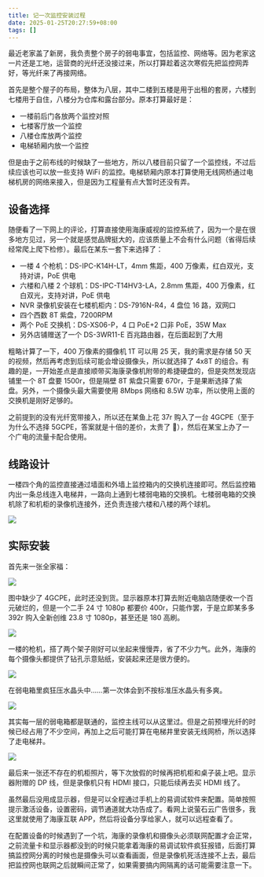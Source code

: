 ```yaml
---
title: 记一次监控安装过程
date: 2025-01-25T20:27:59+08:00
tags: []
---
```


最近老家盖了新房，我负责整个房子的弱电事宜，包括监控、网络等。因为老家这一片还是工地，运营商的光纤还没接过来，所以打算趁着这次寒假先把监控网弄好，等光纤来了再接网络。

首先是整个屋子的布局，整体为八层，其中二楼到五楼是用于出租的套房，六楼到七楼用于自住，八楼分为仓库和露台部分。原本打算最好是：

- 一楼前后门各放两个监控对照
- 七楼客厅放一个监控
- 八楼仓库放两个监控
- 电梯轿厢内放一个监控

但是由于之前布线的时候缺了一些地方，所以八楼目前只留了一个监控线，不过后续应该也可以放一些支持 WiFi 的监控。电梯轿厢内原本打算使用无线网桥通过电梯机房的网络来接入，但是因为工程量有点大暂时还没有弄。

## 设备选择

随便看了一下网上的评论，打算直接使用海康威视的监控系统了，因为一个是在很多地方见过，另一个就是感觉品牌挺大的，应该质量上不会有什么问题（省得后续经常爬上爬下检修）。最后在某东一套下来选择了：

- 一楼 4 个枪机：DS-IPC-K14H-LT，4mm 焦距，400 万像素，红白双光，支持对讲，PoE 供电
- 六楼和八楼 2 个球机：DS-IPC-T14HV3-LA，2.8mm 焦距，400 万像素，红白双光，支持对讲，PoE 供电
- NVR 录像机安装在七楼机柜内：DS-7916N-R4，4 盘位 16 路，双网口
- 四个西数 8T 紫盘，7200RPM
- 两个 PoE 交换机：DS-XS06-P，4 口 PoE+2 口非 PoE，35W Max
- 另外店铺赠送了一个 DS-3WR11-E 百兆路由器，在后面起到了大用

粗略计算了一下，400 万像素的摄像机 1T 可以用 25 天，我的需求是存储 50 天的视频，然后再考虑到后续可能会增设摄像头，所以就选择了 4x8T 的组合。有趣的是，一开始差点是直接顺带买海康录像机附带的希捷硬盘的，但是突然发现店铺里一个 8T 盘要 1500r，但是隔壁 8T 紫盘只需要 670r，于是果断选择了紫盘。另外，一个摄像头最大需要使用 8Mbps 网络和 8.5W 功率，所以使用上面的交换机是刚好足够的。

之前提到的没有光纤宽带接入，所以还在某鱼上花 37r 购入了一台 4GCPE（至于为什么不选择 5GCPE，答案就是十倍的差价，太贵了 🥺），然后在某宝上办了一个广电的流量卡配合使用。

## 线路设计

一楼四个角的监控直接通过墙面和外墙上监控箱内的交换机连接即可。然后监控箱内出一条总线连入电梯井，一路向上通到七楼弱电箱的交换机。七楼弱电箱的交换机除了和机柜的录像机连接外，还负责连接六楼和八楼的两个球机。

![](./images/image-24.jpg)

## 实际安装

首先来一张全家福：

![](./images/image-25.jpg)

图中缺少了 4GCPE，此时还没到货。显示器原本打算去附近电脑店随便收一个百元破烂的，但是一个二手 24 寸 1080p 都要价 400r，只能作罢，于是立即某多多 392r 购入全新创维 23.8 寸 1080p，甚至还是 180 高刷。

![](./images/image-26.jpg)

一楼的枪机，搭了两个架子刚好可以坐起来慢慢弄，省了不少力气。此外，海康的每个摄像头都提供了钻孔示意贴纸，安装起来还是很方便的。

![](./images/image-27.jpg)

在弱电箱里疯狂压水晶头中……第一次体会到不按标准压水晶头有多爽。

![](./images/image-28.jpg)

其实每一层的弱电箱都是联通的，监控主线可以从这里过。但是之前预埋光纤的时候已经占用了不少空间，再加上之后可能打算在电梯井里安装无线网桥，所以选择了走电梯井。

![](./images/image-29.jpg)

最后来一张还不存在的机柜照片，等下次放假的时候再把机柜和桌子装上吧。显示器附赠的 DP 线，但是录像机只有 HDMI 接口，只能后续再去买 HDMI 线了。

虽然最后没用成显示器，但是可以全程通过手机上的易调试软件来配置。简单按照提示激活设备，设置密码，调节通道就大功告成了。看网上说萤石云广告很多，我这里就使用了海康互联 APP，然后将设备分享给家人，就可以远程查看了。

在配置设备的时候遇到了一个坑，海康的录像机和摄像头必须联网配置才会正常，之前流量卡和显示器都没到的时候只能拿着海康的易调试软件疯狂报错，后面打算搞监控网分离的时候也是摄像头可以查看画面，但是录像机死活连接不上去，最后把监控网也联网之后就瞬间正常了，如果需要搞内网隔离的话可能需要注意一下。
